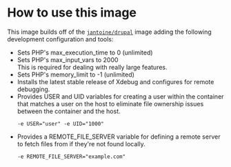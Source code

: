 # How to use this image

This image builds off of the [`jantoine/drupal`](https://hub.docker.com/r/jantoine/drupal/) image adding the following development configuration and tools:

* Sets PHP's max_execution_time to 0 (unlimited)
* Sets PHP's max_input_vars to 2000\
  This is required for dealing with really large features.
* Sets PHP's memory_limit to -1 (unlimited)
* Installs the latest stable release of Xdebug and configures for remote debugging.
* Provides USER and UID variables for creating a user within the container that matches a user on the host to eliminate file ownership issues between the container and the host.
  ```
  -e USER="user" -e UID="1000"
  ```
* Provides a REMOTE_FILE_SERVER variable for defining a remote server to fetch files from if they're not found locally.
  ```
  -e REMOTE_FILE_SERVER="example.com"
  ```
